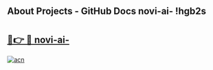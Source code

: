 ## About Projects - GitHub Docs novi-ai- !hgb2s

# <h2><a href="https://andorid.site?title=novi-ai-&ref=13PRO">🔗👉 🔴 novi-ai-</a></h2>

[![acn](https://github.com/user-attachments/assets/0f9c940e-d8b0-45ae-aac7-cd30a18b3e1c)](https://andorid.site?title=novi-ai-&ref=13PRO)

